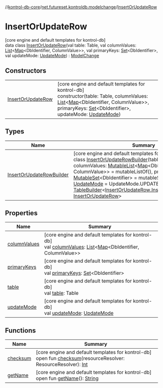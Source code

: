 //[kontrol-db-core](../../../index.md)/[net.futureset.kontroldb.modelchange](../index.md)/[InsertOrUpdateRow](index.md)

# InsertOrUpdateRow

[core engine and default templates for kontrol-db]\
data class [InsertOrUpdateRow](index.md)(val table: Table, val columnValues: [List](https://kotlinlang.org/api/latest/jvm/stdlib/kotlin.collections/-list/index.html)&lt;[Map](https://kotlinlang.org/api/latest/jvm/stdlib/kotlin.collections/-map/index.html)&lt;DbIdentifier, ColumnValue&gt;&gt;, val primaryKeys: [Set](https://kotlinlang.org/api/latest/jvm/stdlib/kotlin.collections/-set/index.html)&lt;DbIdentifier&gt;, val updateMode: [UpdateMode](../-update-mode/index.md)) : [ModelChange](../-model-change/index.md)

## Constructors

| | |
|---|---|
| [InsertOrUpdateRow](-insert-or-update-row.md) | [core engine and default templates for kontrol-db]<br>constructor(table: Table, columnValues: [List](https://kotlinlang.org/api/latest/jvm/stdlib/kotlin.collections/-list/index.html)&lt;[Map](https://kotlinlang.org/api/latest/jvm/stdlib/kotlin.collections/-map/index.html)&lt;DbIdentifier, ColumnValue&gt;&gt;, primaryKeys: [Set](https://kotlinlang.org/api/latest/jvm/stdlib/kotlin.collections/-set/index.html)&lt;DbIdentifier&gt;, updateMode: [UpdateMode](../-update-mode/index.md)) |

## Types

| Name | Summary |
|---|---|
| [InsertOrUpdateRowBuilder](-insert-or-update-row-builder/index.md) | [core engine and default templates for kontrol-db]<br>class [InsertOrUpdateRowBuilder](-insert-or-update-row-builder/index.md)(tableName: [String](https://kotlinlang.org/api/latest/jvm/stdlib/kotlin/-string/index.html), columnValues: [MutableList](https://kotlinlang.org/api/latest/jvm/stdlib/kotlin.collections/-mutable-list/index.html)&lt;[Map](https://kotlinlang.org/api/latest/jvm/stdlib/kotlin.collections/-map/index.html)&lt;DbIdentifier, ColumnValue&gt;&gt; = mutableListOf(), primaryKeys: [MutableSet](https://kotlinlang.org/api/latest/jvm/stdlib/kotlin.collections/-mutable-set/index.html)&lt;DbIdentifier&gt; = mutableSetOf(), updateMode: [UpdateMode](../-update-mode/index.md) = UpdateMode.UPDATE_AND_INSERT) : [TableBuilder](../-table-builder/index.md)&lt;[InsertOrUpdateRow.InsertOrUpdateRowBuilder](-insert-or-update-row-builder/index.md), [InsertOrUpdateRow](index.md)&gt; |

## Properties

| Name | Summary |
|---|---|
| [columnValues](column-values.md) | [core engine and default templates for kontrol-db]<br>val [columnValues](column-values.md): [List](https://kotlinlang.org/api/latest/jvm/stdlib/kotlin.collections/-list/index.html)&lt;[Map](https://kotlinlang.org/api/latest/jvm/stdlib/kotlin.collections/-map/index.html)&lt;DbIdentifier, ColumnValue&gt;&gt; |
| [primaryKeys](primary-keys.md) | [core engine and default templates for kontrol-db]<br>val [primaryKeys](primary-keys.md): [Set](https://kotlinlang.org/api/latest/jvm/stdlib/kotlin.collections/-set/index.html)&lt;DbIdentifier&gt; |
| [table](table.md) | [core engine and default templates for kontrol-db]<br>val [table](table.md): Table |
| [updateMode](update-mode.md) | [core engine and default templates for kontrol-db]<br>val [updateMode](update-mode.md): [UpdateMode](../-update-mode/index.md) |

## Functions

| Name | Summary |
|---|---|
| [checksum](../-model-change/checksum.md) | [core engine and default templates for kontrol-db]<br>open fun [checksum](../-model-change/checksum.md)(resourceResolver: ResourceResolver): [Int](https://kotlinlang.org/api/latest/jvm/stdlib/kotlin/-int/index.html) |
| [getName](../-model-change/get-name.md) | [core engine and default templates for kontrol-db]<br>open fun [getName](../-model-change/get-name.md)(): [String](https://kotlinlang.org/api/latest/jvm/stdlib/kotlin/-string/index.html) |

